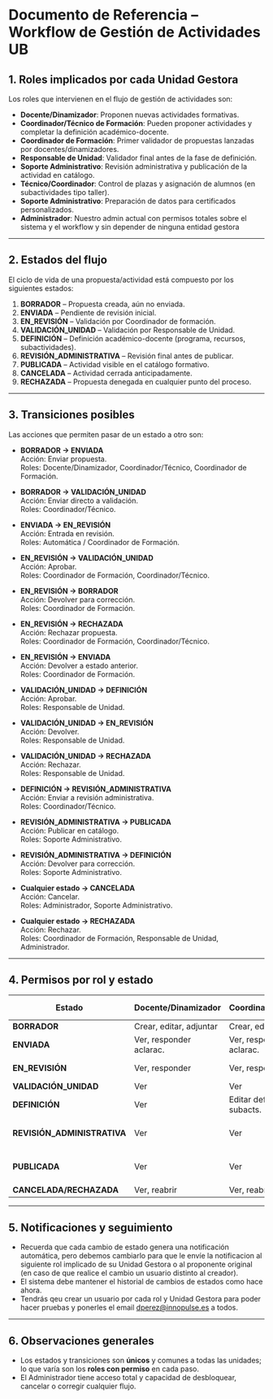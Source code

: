 # Documento de Referencia – Workflow de Gestión de Actividades UB

## 1. Roles implicados por cada Unidad Gestora
Los roles que intervienen en el flujo de gestión de actividades son:

- **Docente/Dinamizador**: Proponen nuevas actividades formativas.
- **Coordinador/Técnico de Formación**: Pueden proponer actividades y completar la definición académico-docente.
- **Coordinador de Formación**: Primer validador de propuestas lanzadas por docentes/dinamizadores.
- **Responsable de Unidad**: Validador final antes de la fase de definición.
- **Soporte Administrativo**: Revisión administrativa y publicación de la actividad en catálogo.
- **Técnico/Coordinador**: Control de plazas y asignación de alumnos (en subactividades tipo taller).
- **Soporte Administrativo**: Preparación de datos para certificados personalizados.
- **Administrador**: Nuestro admin actual con permisos totales sobre el sistema y el workflow y sin depender de ninguna entidad gestora

---

## 2. Estados del flujo
El ciclo de vida de una propuesta/actividad está compuesto por los siguientes estados:

1. **BORRADOR** – Propuesta creada, aún no enviada.
2. **ENVIADA** – Pendiente de revisión inicial.
3. **EN_REVISIÓN** – Validación por Coordinador de formación.
4. **VALIDACIÓN_UNIDAD** – Validación por Responsable de Unidad.
5. **DEFINICIÓN** – Definición académico-docente (programa, recursos, subactividades).
6. **REVISIÓN_ADMINISTRATIVA** – Revisión final antes de publicar.
7. **PUBLICADA** – Actividad visible en el catálogo formativo.
8. **CANCELADA** – Actividad cerrada anticipadamente.
9. **RECHAZADA** – Propuesta denegada en cualquier punto del proceso.

---

## 3. Transiciones posibles
Las acciones que permiten pasar de un estado a otro son:

- **BORRADOR → ENVIADA**  
  Acción: Enviar propuesta.  
  Roles: Docente/Dinamizador, Coordinador/Técnico, Coordinador de Formación.

- **BORRADOR → VALIDACIÓN_UNIDAD**  
  Acción: Enviar directo a validación.  
  Roles: Coordinador/Técnico.  

- **ENVIADA → EN_REVISIÓN**  
  Acción: Entrada en revisión.  
  Roles: Automática / Coordinador de Formación.  

- **EN_REVISIÓN → VALIDACIÓN_UNIDAD**  
  Acción: Aprobar.  
  Roles: Coordinador de Formación, Coordinador/Técnico.  

- **EN_REVISIÓN → BORRADOR**  
  Acción: Devolver para corrección.  
  Roles: Coordinador de Formación.

- **EN_REVISIÓN → RECHAZADA**  
  Acción: Rechazar propuesta.  
  Roles: Coordinador de Formación, Coordinador/Técnico.

- **EN_REVISIÓN → ENVIADA**  
  Acción: Devolver a estado anterior.  
  Roles: Coordinador de Formación.  

- **VALIDACIÓN_UNIDAD → DEFINICIÓN**  
  Acción: Aprobar.  
  Roles: Responsable de Unidad.  

- **VALIDACIÓN_UNIDAD → EN_REVISIÓN**  
  Acción: Devolver.  
  Roles: Responsable de Unidad.

- **VALIDACIÓN_UNIDAD → RECHAZADA**  
  Acción: Rechazar.  
  Roles: Responsable de Unidad.  

- **DEFINICIÓN → REVISIÓN_ADMINISTRATIVA**  
  Acción: Enviar a revisión administrativa.  
  Roles: Coordinador/Técnico.  

- **REVISIÓN_ADMINISTRATIVA → PUBLICADA**  
  Acción: Publicar en catálogo.  
  Roles: Soporte Administrativo.  

- **REVISIÓN_ADMINISTRATIVA → DEFINICIÓN**  
  Acción: Devolver para corrección.  
  Roles: Soporte Administrativo.  

- **Cualquier estado → CANCELADA**  
  Acción: Cancelar.  
  Roles: Administrador, Soporte Administrativo.  

- **Cualquier estado → RECHAZADA**  
  Acción: Rechazar.  
  Roles: Coordinador de Formación, Responsable de Unidad, Administrador.  

---

## 4. Permisos por rol y estado

| Estado                  | Docente/Dinamizador      | Coordinador/Técnico        | Coord. Formación         | Resp. Unidad          | Soporte Administrativo       | Admin   |
|--------------------------|--------------------------|-----------------------------|--------------------------|-----------------------|------------------------------|---------|
| **BORRADOR**            | Crear, editar, adjuntar  | Crear, editar, adjuntar     | Crear, editar, adjuntar  | Ver                   | Ver                          | Todo    |
| **ENVIADA**             | Ver, responder aclarac.  | Ver, responder aclarac.     | Revisar, aprobar/rechazar| Ver                   | Ver                          | Todo    |
| **EN_REVISIÓN**         | Ver, responder           | Ver, responder              | Revisar, aprobar/rechazar/devolver| Ver                   | Ver                          | Todo    |
| **VALIDACIÓN_UNIDAD**   | Ver                      | Ver                         | Ver                      | Aprobar/devolver/rechazar | Ver                          | Todo    |
| **DEFINICIÓN**          | Ver                      | Editar definición, subacts. | Ver                      | Ver                   | Ver                          | Todo    |
| **REVISIÓN_ADMINISTRATIVA** | Ver                  | Ver                         | Ver                      | Ver                   | Revisar, aprobar/rechazar, publicar | Todo |
| **PUBLICADA**           | Ver                      | Ver                         | Ver                      | Ver                   | Gestionar publicación, editar | Todo    |
| **CANCELADA/RECHAZADA** | Ver, reabrir             | Ver, reabrir                | Ver                      | Ver                   | Ver                          | Todo    |

---

## 5. Notificaciones y seguimiento
- Recuerda que cada cambio de estado genera una notificación automática, pero debemos cambiarlo para que le envíe la notificacion al siguiente rol implicado de su Unidad Gestora o al proponente original (en caso de que realice el cambio un usuario distinto al creador).  
- El sistema debe mantener el historial de cambios de estados como hace ahora.  
- Tendrás qeu crear un usuario por cada rol y Unidad Gestora para poder hacer pruebas y ponerles el email dperez@innopulse.es a todos.
---

## 6. Observaciones generales
- Los estados y transiciones son **únicos** y comunes a todas las unidades; lo que varía son los **roles con permiso** en cada paso.  
- El Administrador tiene acceso total y capacidad de desbloquear, cancelar o corregir cualquier flujo.  

